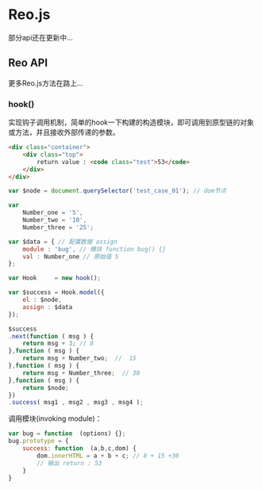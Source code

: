 # Reo.js
部分api还在更新中...
## Reo API
更多Reo.js方法在路上...
### hook()

实现钩子调用机制，简单的hook一下构建的构造模块，即可调用到原型链的对象或方法，并且接收外部传递的参数。

```html
<div class="container">
    <div class="top">
        return value : <code class="test">53</code>
    </div>
</div>
```

```js
var $node = document.querySelector('test_case_01'); // dom节点

var 
    Number_one = '5',
    Number_two = '10',
    Number_three = '25';

var $data = { // 配置数据 assign
    module : 'bug', // 模块 function bug() {}
    val : Number_one // 原始值 5
};

var Hook     = new hook();

var $success = Hook.model({
    el : $node,
    assign : $data
});

$success
.next(function ( msg ) {
    return msg + 3; // 8
},function ( msg ) {
    return msg + Number_two;  //  15
},function ( msg ) {
    return msg + Number_three;  // 30
},function ( msg ) {
    return $node;
})
.success( msg1 , msg2 , msg3 , msg4 );

```
调用模块(invoking module)：
```js
var bug = function  (options) {};
bug.prototype = {
    success: function  (a,b,c,dom) {
        dom.innerHTML = a + b + c; // 8 + 15 +30
        // 输出 return : 53
    }
}
```
